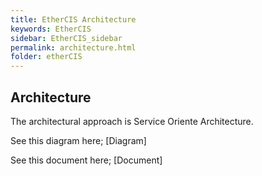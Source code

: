 ```yaml
---
title: EtherCIS Architecture
keywords: EtherCIS
sidebar: EtherCIS_sidebar
permalink: architecture.html
folder: etherCIS
---
```


## Architecture

The architectural approach is Service Oriente Architecture.

See this diagram here;
[Diagram]


See this document here;
[Document]

